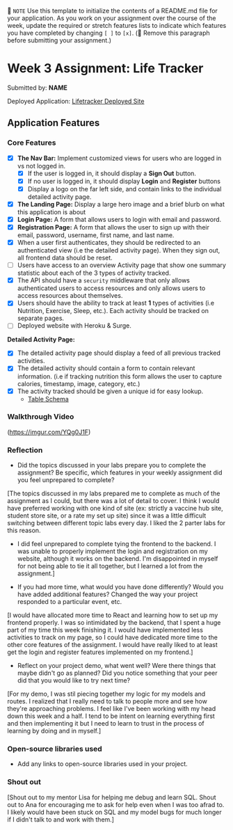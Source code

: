 📝 `NOTE` Use this template to initialize the contents of a README.md file for your application. As you work on your assignment over the course of the week, update the required or stretch features lists to indicate which features you have completed by changing `[ ]` to `[x]`. (🚫 Remove this paragraph before submitting your assignment.)

# Week 3 Assignment: Life Tracker

Submitted by: **NAME**

Deployed Application: [Lifetracker Deployed Site](ADD_LINK_HERE)

## Application Features

### Core Features

- [X] **The Nav Bar:** Implement customized views for users who are logged in vs not logged in.
  - [X] If the user is logged in, it should display a **Sign Out** button. 
  - [X] If no user is logged in, it should display **Login** and **Register** buttons
  - [X] Display a logo on the far left side, and contain links to the individual detailed activity page. 
- [X] **The Landing Page:** Display a large hero image and a brief blurb on what this application is about
- [X] **Login Page:** A form that allows users to login with email and password.
- [X] **Registration Page:** A form that allows the user to sign up with their email, password, username, first name, and last name.
- [X] When a user first authenticates, they should be redirected to an authenticated view (i.e the detailed activity page). When they sign out, all frontend data should be reset.
- [ ] Users have access to an overview Activity page that show one summary statistic about each of the 3 types of activity tracked.
- [X] The API should have a `security` middleware that only allows authenticated users to access resources and only allows users to access resources about themselves. 
- [X] Users should have the ability to track at least **1** types of activities (i.e Nutrition, Exercise, Sleep, etc.). Each activity should be tracked on separate pages.
- [ ] Deployed website with Heroku & Surge. 

**Detailed Activity Page:**
- [X] The detailed activity page should display a feed of all previous tracked activities.
- [X] The detailed activity should contain a form to contain relevant information. (i.e if tracking nutrition this form allows the user to capture calories, timestamp, image, category, etc.) 
- [X] The activity tracked should be given a unique id for easy lookup.
  * [Table Schema](https://github.com/ritzibitzi/LifeTracker/blob/main/lifetracker_api/lifetracker-schema.sql) 


### Walkthrough Video

(https://imgur.com/YQg0J1F)

### Reflection

* Did the topics discussed in your labs prepare you to complete the assignment? Be specific, which features in your weekly assignment did you feel unprepared to complete?

[The topics discussed in my labs prepared me to complete as much of the assignment as I could, but there was a lot of detail to cover. I think I would have preferred working with one kind of site (ex: strictly a vaccine hub site, student store site, or a rate my set up site) since it was a little difficult switching between different topic labs every day. I liked the 2 parter labs for this reason.
* I did feel unprepared to complete tying the frontend to the backend. I was unable to properly implement the login and registration on my website, although it works on the backend. I'm disappointed in myself for not being able to tie it all together, but I learned a lot from the assignment.]

* If you had more time, what would you have done differently? Would you have added additional features? Changed the way your project responded to a particular event, etc.
  
[I would have allocated more time to React and learning how to set up my frontend properly. I was so intimidated by the backend, that I spent a huge part of my time this week finishing it. I would have implemented less activities to track on my page, so I could have dedicated more time to the other core features of the assignment. I would have really liked to at least get the login and register features implemented on my frontend.]

* Reflect on your project demo, what went well? Were there things that maybe didn't go as planned? Did you notice something that your peer did that you would like to try next time?

[For my demo, I was stil piecing together my logic for my models and routes. I realized that I really need to talk to people more and see how they're approaching problems. I feel like I've been working with my head down this week and a half. I tend to be intent on learning everything first and then implementing it but I need to learn to trust in the process of learning by doing and in myself.]

### Open-source libraries used

- Add any links to open-source libraries used in your project.

### Shout out

[Shout out to my mentor Lisa for helping me debug and learn SQL. Shout out to Ana for encouraging me to ask for help even when I was too afrad to. I likely would have been stuck on SQL and my model bugs for much longer if I didn't talk to and work with them.]
